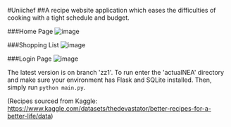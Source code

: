 #Uniichef
##A recipe website application which eases the difficulties of cooking with a tight schedule and budget.

###Home Page
![image](https://github.com/user-attachments/assets/db473965-423b-4756-abd4-4165db8e00b7)

###Shopping List
![image](https://github.com/user-attachments/assets/c1f91e2c-a2a5-4d9e-b884-38e06d2362c2)

###Login Page
![image](https://github.com/user-attachments/assets/05fb6f32-b427-4f40-937b-ee0dbe885edf)

The latest version is on branch 'zz1'.
To run enter the 'actualNEA' directory and make sure your environment has Flask and SQLite installed. Then, simply run `python main.py`.

(Recipes sourced from Kaggle: https://www.kaggle.com/datasets/thedevastator/better-recipes-for-a-better-life/data)
